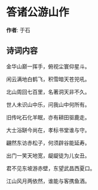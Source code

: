 # 答诸公游山作

**作者**: 于石

## 诗词内容

金华山巅一挥手，俯视尘寰仰星斗。

闲云满地白鹤飞，积雪暗天苍兕吼。

北山周回七百里，名著洞天非不久。

世人未识山中乐，问我山中何所有。

旧传叱石化羊眠，亦有耕田驱鹿走。

大士浴缾今尚在，孝标书堂谁与守。

翩然东访赤松子，何须辟谷能延寿。

出门一笑天地宽，龊龊徒为儿女丑。

君不见东坡游赤壁，东望武昌西夏口。

江山风月两依然，谁能与客携鱼酒。

